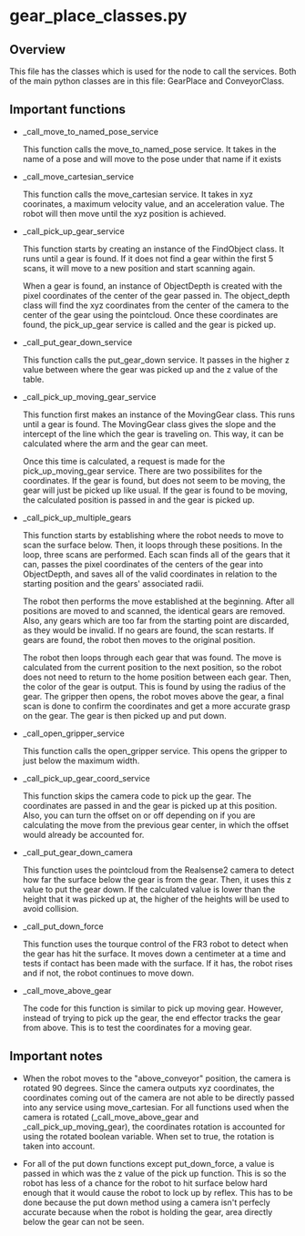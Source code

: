 # gear_place_classes.py

## Overview

This file has the classes which is used for the node to call the services. Both of the main python classes are in this file: GearPlace and ConveyorClass.

## Important functions

* _call_move_to_named_pose_service

    This function calls the move_to_named_pose service. It takes in the name of a pose and will move to the pose under that name if it exists

* _call_move_cartesian_service

    This function calls the move_cartesian service. It takes in xyz coorinates, a maximum velocity value, and an acceleration value. The robot will then move until the xyz position is achieved.

* _call_pick_up_gear_service

    This function starts by creating an instance of the FindObject class. It runs until a gear is found. If it does not find a gear within the first 5 scans, it will move to a new position and start scanning again. 
    
    When a gear is found, an instance of ObjectDepth is created with the pixel coordinates of the center of the gear passed in. The object_depth class will find the xyz coordinates from the center of the camera to the center of the gear using the pointcloud. Once these coordinates are found, the pick_up_gear service is called and the gear is picked up.

* _call_put_gear_down_service

    This function calls the put_gear_down service. It passes in the higher z value between where the gear was picked up and the z value of the table.

* _call_pick_up_moving_gear_service

    This function first makes an instance of the MovingGear class. This runs until a gear is found. The MovingGear class gives the slope and the intercept of the line which the gear is traveling on. This way, it can be calculated where the arm and the gear can meet. 
    
    Once this time is calculated, a request is made for the pick_up_moving_gear service. There are two possibilites for the coordinates. If the gear is found, but does not seem to be moving, the gear will just be picked up like usual. If the gear is found to be moving, the calculated position is passed in and the gear is picked up.

* _call_pick_up_multiple_gears

    This function starts by establishing where the robot needs to move to scan the surface below. Then, it loops through these positions. In the loop, three scans are performed. Each scan finds all of the gears that it can, passes the pixel coordinates of the centers of the gear into ObjectDepth, and saves all of the valid coordinates in relation to the starting position and the gears' associated radii.

    The robot then performs the move established at the beginning. After all positions are moved to and scanned, the identical gears are removed. Also, any gears which are too far from the starting point are discarded, as they would be invalid. If no gears are found, the scan restarts. If gears are found, the robot then moves to the original position.

    The robot then loops through each gear that was found. The move is calculated from the current position to the next position, so the robot does not need to return to the home position between each gear. Then, the color of the gear is output. This is found by using the radius of the gear. The gripper then opens, the robot moves above the gear, a final scan is done to confirm the coordinates and get a more accurate grasp on the gear. The gear is then picked up and put down.

* _call_open_gripper_service

    This function calls the open_gripper service. This opens the gripper to just below the maximum width.

* _call_pick_up_gear_coord_service

    This function skips the camera code to pick up the gear. The coordinates are passed in and the gear is picked up at this position. Also, you can turn the offset on or off depending on if you are calculating the move from the previous gear center, in which the offset would already be accounted for.

* _call_put_gear_down_camera

    This function uses the pointcloud from the Realsense2 camera to detect how far the surface below the gear is from the gear. Then, it uses this z value to put the gear down. If the calculated value is lower than the height that it was picked up at, the higher of the heights will be used to avoid collision.

* _call_put_down_force

    This function uses the tourque control of the FR3 robot to detect when the gear has hit the surface. It moves down a centimeter at a time and tests if contact has been made with the surface. If it has, the robot rises and if not, the robot continues to move down.

* _call_move_above_gear

    The code for this function is similar to pick up moving gear. However, instead of trying to pick up the gear, the end effector tracks the gear from above. This is to test the coordinates for a moving gear.

## Important notes

 - When the robot moves to the "above_conveyor" position, the camera is rotated 90 degrees. Since the camera outputs xyz coordinates, the coordinates coming out of the camera are not able to be directly passed into any service using move_cartesian. For all functions used when the camera is rotated (_call_move_above_gear and _call_pick_up_moving_gear), the coordinates rotation is accounted for using the rotated boolean variable. When set to true, the rotation is taken into account.

 - For all of the put down functions except put_down_force, a value is passed in which was the z value of the pick up function. This is so the robot has less of a chance for the robot to hit surface below hard enough that it would cause the robot to lock up by reflex. This has to be done because the put down method using a camera isn't perfecly accurate because when the robot is holding the gear, area directly below the gear can not be seen.